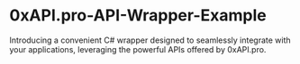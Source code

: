 # 0xAPI.pro-API-Wrapper-Example
 Introducing a convenient C# wrapper designed to seamlessly integrate with your applications, leveraging the powerful APIs offered by 0xAPI.pro.
